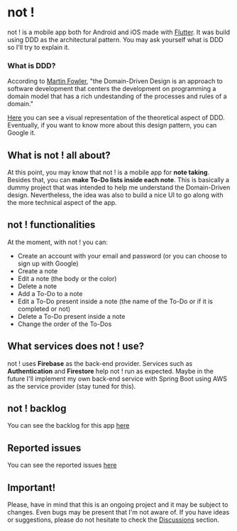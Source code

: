 # not !

not ! is a mobile app both for Android and iOS made with [Flutter](https://flutter.dev). It was build using DDD as the architectural pattern. You may ask yourself what is DDD so I'll try to explain it.

### What is DDD?

According to [Martin Fowler](https://martinfowler.com/bliki/DomainDrivenDesign.html), "the Domain-Driven Design is an approach to software development that centers the development on programming a domain model that has a rich undestanding of the processes and rules of a domain."

[Here](https://github.com/ResoCoder/flutter-ddd-firebase-course/blob/master/ddd-architecture-proposal.svg) you can see a visual representation of the theoretical aspect of DDD. Eventually, if you want to know more about this design pattern, you can Google it.

## What is not ! all about?

At this point, you may know that not ! is a mobile app for **note taking**. Besides that, you can **make To-Do lists inside each note**. This is basically a dummy project that was intended to help me understand the Domain-Driven design. Nevertheless, the idea was also to build a nice UI to go along with the more technical aspect of the app.

## not ! functionalities

At the moment, with not ! you can:

- Create an account with your email and password (or you can choose to sign up with Google)
- Create a note
- Edit a note (the body or the color)
- Delete a note
- Add a To-Do to a note
- Edit a To-Do present inside a note (the name of the To-Do or if it is completed or not)
- Delete a To-Do present inside a note
- Change the order of the To-Dos

## What services does not ! use?

not ! uses **Firebase** as the back-end provider. Services such as **Authentication** and **Firestore** help not ! run as expected. Maybe in the future I'll implement my own back-end service with Spring Boot using AWS as the service provider (stay tuned for this).

## not ! backlog

You can see the backlog for this app [here](https://github.com/users/augiavedoni/projects/2)

## Reported issues

You can see the reported issues [here](https://github.com/augiavedoni/not/issues)

## Important!

Please, have in mind that this is an ongoing project and it may be subject to changes. Even bugs may be present that I'm not aware of. If you have ideas or suggestions, please do not hesitate to check the [Discussions](https://github.com/augiavedoni/not/discussions) section.
